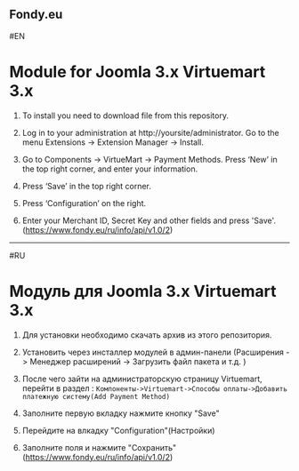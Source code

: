 Fondy.eu
-------
#EN

Module for Joomla 3.x Virtuemart 3.x 
==========

1. To install you need to download file from this repository.

2. Log in to your administration at http://yoursite/administrator. Go to the menu Extensions -> Extension Manager -> Install.

3. Go to Components -> VirtueMart -> Payment Methods. Press ‘New’ in the top right corner, and enter your information. 

4. Press ‘Save’ in the top right corner.

5. Press ‘Configuration’ on the right. 

6. Enter your Merchant ID, Secret Key and other fields and press 'Save'. (https://www.fondy.eu/ru/info/api/v1.0/2)

----------

#RU

Модуль для Joomla 3.x Virtuemart 3.x 
==========

1. Для установки необходимо скачать архив из этого репозитория.

2. Установить через инсталлер модулей в админ-панели (Расширения -> Менеджер расширений -> Загрузить файл пакета и т.д. )

3. После чего зайти на администраторскую страницу Virtuemart, перейти в раздел : 
`Компоненты->Virtuemart->Способы оплаты->Добавить платежную систему(Add Payment Method)`

4. Заполните первую вкладку нажмите кнопку "Save"

5. Перейдите на влкадку "Configuration"(Настройки)

6. Заполните поля и нажмите "Сохранить" (https://www.fondy.eu/ru/info/api/v1.0/2)
